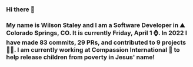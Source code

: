 ### Hi there 👋

### My name is Wilson Staley and I am a Software Developer in ⛰ Colorado Springs, CO.  It is currently Friday, April 1 ⌚. In 2022 I have made 83 commits, 29 PRs, and contributed to 9 projects 👨‍💻. I am currently working at Compassion International 🏢 to help release children from poverty in Jesus' name!